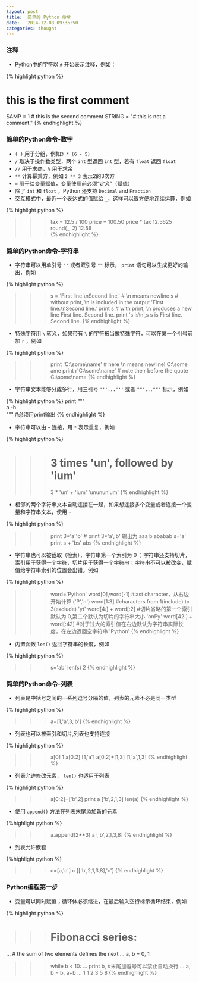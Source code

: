 ```yaml
---
layout: post
title:  简单的 Python 命令
date:   2014-12-08 09:35:50
categories: thought
---
```

### 注释

- Python中的字符以 `#` 开始表示注释，例如：  

{% highlight python %}
# this is the first comment  
SAMP = 1           # this is the second comment
STRING = "# this is not a comment."
{% endhighlight %}

### 简单的Python命令-数字 
   
- `( )` 用于分组，例如`3 * (6 - 5)`  
- `/` 取决于操作数类型，两个 `int` 型返回 `int` 型，若有 `float` 返回 `float`  
- `//` 用于求商，`%` 用于求余  
- `**` 计算幂乘方，例如 `2 ** 3` 表示2的3次方  
- `=` 用于给变量赋值，变量使用前必须“定义”（赋值）  
- 除了 `int` 和 `float` ，Python 还支持 `Decimal` and `Fraction`  
- 交互模式中，最近一个表达式的值赋给 `_`，这样可以很方便地连续运算，例如  

{% highlight python %}
>>> tax = 12.5 / 100
>>> price = 100.50
>>> price * tax
12.5625
>>> round(_, 2)
12.56   
{% endhighlight %}

### 简单的Python命令-字符串

- 字符串可以用单引号 `''` 或者双引号 `""` 标示， `print` 语句可以生成更好的输出，例如

{% highlight python %}
>>> s = 'First line.\nSecond line.'  # \n means newline
>>> s  # without print, \n is included in the output
'First line.\nSecond line.'
>>> print s  # with print, \n produces a new line
First line.
Second line.
>>>print 's is\n',s 
s is
First line.
Second line. 
{% endhighlight %}

- 特殊字符用 `\` 转义，如果带有 `\` 的字符被当做特殊字符，可以在第一个引号前加 `r` ，例如

{% highlight python %}
>>> print 'C:\some\name'  # here \n means newline!
C:\some
ame
>>> print r'C:\some\name'  # note the r before the quote
C:\some\name
{% endhighlight %}

- 字符串文本能够分成多行，用三引号 `'''...'''` 或者 `"""..."""` 标示，例如

{% highlight python %}
print """      
a
    -h                                      
"""  #必须用print输出
{% endhighlight %}

- 字符串可以由 `+` 连接，用 `*` 表示重复，例如

{% highlight python %}
>>> # 3 times 'un', followed by 'ium'
>>> 3 * 'un' + 'ium'
'unununium'
{% endhighlight %}

- 相邻的两个字符串文本自动连接在一起，如果想连接多个变量或者连接一个变量和字符串文本，使用 `+`

{% highlight python %}
>>>print 3*'a''b'  # print 3*'a','b'  输出为 aaa b
ababab
>>>s='a'
>>>print s + 'bs'
abs
{% endhighlight %}

- 字符串也可以被截取（检索），字符串第一个索引为 0 ；字符串还支持切片，索引用于获得一个字符，切片用于获得一个字符串；字符串不可以被改变，赋值给字符串索引的位置会出错。例如

{% highlight python %}
>>>word='Python'
>>>word[0],word[-1] #last character，从右边开始计算
('P','n')
>>>word[1:3] #characters from 1(include) to 3(exclude)
'yt'
>>>word[4:] + word[:2] #切片省略的第一个索引默认为 0,第二个默认为切片的字符串大小
'onPy'
>>>word[42:] + word[:42] #对于过大的索引值在右边默认为字符串实际长度，在左边返回空字符串
'Python'
{% endhighlight %}

- 内置函数 `len()` 返回字符串的长度，例如

{% highlight python %}
>>>s='ab'
>>>len(s)
2
{% endhighlight %}

### 简单的Python命令-列表

- 列表是中括号之间的一系列逗号分隔的值，列表的元素不必是同一类型

{% highlight python %}
>>>a=[1,'a',3,'b']
{% endhighlight %}

- 列表也可以被索引和切片,列表也支持连接

{% highlight python %}
>>>a[0]
1
>>>a[0:2]
[1,'a']
>>>a[0:2]+[1,3]
[1,'a',1,3]
{% endhighlight %}

- 列表允许修改元素， `len()` 也适用于列表

{% highlight python %}
>>>a[0:2]=['b',2]
>>>print a
['b',2,1,3]
>>>len(a)
{% endhighlight %}

- 使用 `append()` 方法在列表末尾添加新的元素

{%highlight python %}
>>>a.append(2**3)
>>>a
['b',2,1,3,8]
{% endhighlight %}

- 列表允许嵌套

{%highlight python %}
>>>c=[a,'c']
>>>c
[['b',2,1,3,8],'c']
{% endhighlight %}

### Python编程第一步

- 变量可以同时赋值；循环体必须缩进，在最后输入空行标示循环结束，例如

{% highlight python %}
>>> # Fibonacci series:
... # the sum of two elements defines the next
... a, b = 0, 1
>>> while b < 10:
...     print b,   #末尾加逗号可以禁止自动换行
...     a, b = b, a+b
...
1 1 2 3 5 8
{% endhighlight %}	  
